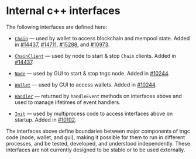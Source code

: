 # Internal c++ interfaces

The following interfaces are defined here:

* [`Chain`](chain.h) — used by wallet to access blockchain and mempool state. Added in [#14437](https://github.com/tngc/tngc/pull/14437), [#14711](https://github.com/tngc/tngc/pull/14711), [#15288](https://github.com/tngc/tngc/pull/15288), and [#10973](https://github.com/tngc/tngc/pull/10973).

* [`ChainClient`](chain.h) — used by node to start & stop `Chain` clients. Added in [#14437](https://github.com/tngc/tngc/pull/14437).

* [`Node`](node.h) — used by GUI to start & stop tngc node. Added in [#10244](https://github.com/tngc/tngc/pull/10244).

* [`Wallet`](wallet.h) — used by GUI to access wallets. Added in [#10244](https://github.com/tngc/tngc/pull/10244).

* [`Handler`](handler.h) — returned by `handleEvent` methods on interfaces above and used to manage lifetimes of event handlers.

* [`Init`](init.h) — used by multiprocess code to access interfaces above on startup. Added in [#10102](https://github.com/tngc/tngc/pull/10102).

The interfaces above define boundaries between major components of tngc code (node, wallet, and gui), making it possible for them to run in different processes, and be tested, developed, and understood independently. These interfaces are not currently designed to be stable or to be used externally.
